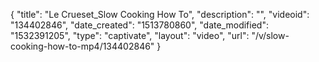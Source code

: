 {
    "title": "Le Crueset_Slow Cooking How To",
    "description": "",
    "videoid": "134402846",
    "date_created": "1513780860",
    "date_modified": "1532391205",
    "type": "captivate",
    "layout": "video",
    "url": "\/v\/slow-cooking-how-to-mp4\/134402846"
}